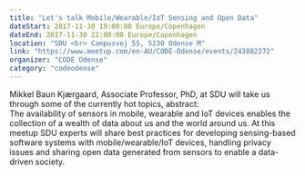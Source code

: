 ```yaml
---
title: "Let's talk Mobile/Wearable/IoT Sensing and Open Data"
dateStart: 2017-11-30 19:00:00 Europe/Copenhagen
dateEnd: 2017-11-30 22:00:00 Europe/Copenhagen
location: "SDU <br> Campusvej 55, 5230 Odense M"
link: "https://www.meetup.com/en-AU/CODE-Odense/events/243882272"
organizer: "CODE Odense"
category: "codeodense"
---
```

Mikkel Baun Kjærgaard, Associate Professor, PhD, at SDU will take us through some of the currently hot topics, abstract:<br>
The availability of sensors in mobile, wearable and IoT devices enables the collection of a wealth of data about us and the world around us. At this meetup SDU experts will share best practices for developing sensing-based software systems with mobile/wearable/IoT devices, handling privacy issues and sharing open data generated from sensors to enable a data-driven society.
